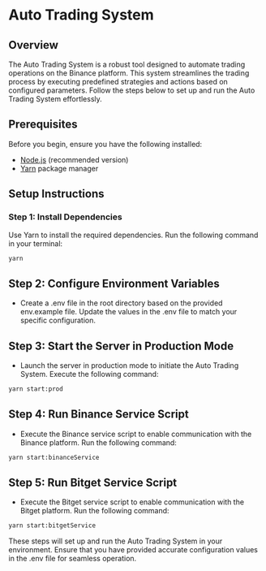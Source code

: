 # Auto Trading System

## Overview

The Auto Trading System is a robust tool designed to automate trading operations on the Binance platform. This system streamlines the trading process by executing predefined strategies and actions based on configured parameters. Follow the steps below to set up and run the Auto Trading System effortlessly.

## Prerequisites

Before you begin, ensure you have the following installed:

- [Node.js](https://nodejs.org/) (recommended version)
- [Yarn](https://yarnpkg.com/) package manager

## Setup Instructions

### Step 1: Install Dependencies

Use Yarn to install the required dependencies. Run the following command in your terminal:

```bash
yarn
```
## Step 2: Configure Environment Variables

- Create a .env file in the root directory based on the provided env.example file. Update the values in the .env file to match your specific configuration.

## Step 3: Start the Server in Production Mode

- Launch the server in production mode to initiate the Auto Trading System. Execute the following command:
```bash
yarn start:prod
```
 
## Step 4: Run Binance Service Script

- Execute the Binance service script to enable communication with the Binance platform. Run the following command:
```bash
yarn start:binanceService
```

 
## Step 5: Run Bitget Service Script

- Execute the Bitget service script to enable communication with the Bitget platform. Run the following command:
```bash
yarn start:bitgetService
```

These steps will set up and run the Auto Trading System in your environment. Ensure that you have provided accurate configuration values in the .env file for seamless operation.

